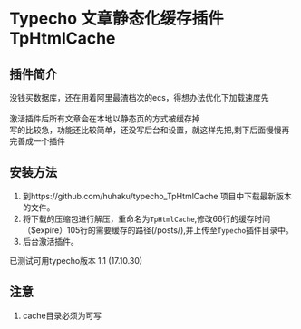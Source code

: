 # Typecho 文章静态化缓存插件 TpHtmlCache

## 插件简介

没钱买数据库，还在用着阿里最渣档次的ecs，得想办法优化下加载速度先<br>
<br>
激活插件后所有文章会在本地以静态页的方式被缓存掉<br>
写的比较急，功能还比较简单，还没写后台和设置，就这样先把,剩下后面慢慢再完善成一个插件<br>

## 安装方法

1. 到https://github.com/huhaku/typecho_TpHtmlCache 项目中下载最新版本的文件。<br>
2. 将下载的压缩包进行解压，重命名为`TpHtmlCache`,修改66行的缓存时间（$expire）105行的需要缓存的路径(/posts/),并上传至`Typecho`插件目录中。<br>
3. 后台激活插件。<br>

已测试可用typecho版本 1.1 (17.10.30)<br>

## 注意

1. cache目录必须为可写

